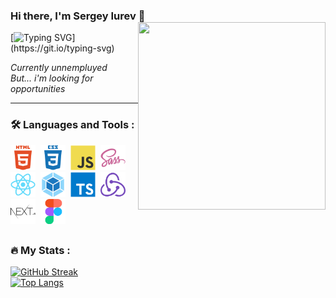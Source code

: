 

<p>
<h3>Hi there, I'm Sergey Iurev 👋
<img align='right'src="https://media3.giphy.com/media/USV0ym3bVWQJJmNu3N/giphy.gif?cid=ecf05e47i9ji339740ge0wdtkjpuccrl7n7wkvez63gp2bfj&rid=giphy.gif&ct=g" width="300" height="300"/>
</h3>
<!-- <img align='left' src="https://readme-typing-svg.demolab.com?font=Fira+Code&duration=6000&pause=1000&width=550&height=30&lines=Junior+Front-end+developer;Just+a+novice.+Still+got+a+lot+to+learn." alt="Typing SVG" /> -->

 [![Typing SVG](https://readme-typing-svg.demolab.com?font=Fira+Code&duration=6000&pause=1000&width=500&lines=Junior+Front-end+developer;Just+a+novice.+Still+got+a+lot+to+learn.)](https://git.io/typing-svg) 
</p>


_Currently unnempluyed_<br/>
_But... i'm looking for opportunities_



---

### :hammer_and_wrench: Languages and Tools :
<img src='https://github.com/devicons/devicon/blob/master/icons/html5/html5-plain-wordmark.svg' title='HTML' alt='HTML' width='40' height='40'/>&nbsp;
<img src='https://github.com/devicons/devicon/blob/master/icons/css3/css3-plain-wordmark.svg' title='CSS' alt='CSS' width='40' height='40'/>&nbsp;
<img src='https://github.com/devicons/devicon/blob/master/icons/javascript/javascript-original.svg' title='JavaScript' alt='JavaScript' width='40' height='40'/>&nbsp;
<img src='https://github.com/devicons/devicon/blob/master/icons/sass/sass-original.svg' title='SASS' alt='SASS' width='40' height='40'/>&nbsp;
<img src='https://github.com/devicons/devicon/blob/master/icons/react/react-original.svg' title='React' alt='React' width='40' height='40'/>&nbsp;
<img src='https://github.com/devicons/devicon/blob/master/icons/webpack/webpack-original.svg' title='Webpack' alt='Webpack' width='40' height='40'/>&nbsp;
<img src='https://github.com/devicons/devicon/blob/master/icons/typescript/typescript-original.svg' title='TypeScript' alt='TypeScript' width='40' height='40'/>&nbsp;
<img src='https://github.com/devicons/devicon/blob/master/icons/redux/redux-original.svg' title='Redux' alt='Redux' width='40' height='40'/>&nbsp;
<img src='https://github.com/devicons/devicon/blob/master/icons/nextjs/nextjs-original-wordmark.svg' title='NextJS' alt='NextJS' width='40' height='40'/>&nbsp;
<img src='https://github.com/devicons/devicon/blob/master/icons/figma/figma-original.svg' title='NextJS' alt='NextJS' width='40' height='40'/>&nbsp;



##

### :fire: My Stats :
[![GitHub Streak](https://github-readme-streak-stats.herokuapp.com/?user=rlynobody&theme=dark&background=000000)](https://git.io/streak-stats)     
[![Top Langs](https://github-readme-stats.vercel.app/api/top-langs/?username=rlynobody&layout=compact&theme=vision-friendly-dark)](https://github.com/anuraghazra/github-readme-stats)

    





<!--
**rlynobody/rlynobody** is a ✨ _special_ ✨ repository because its `README.md` (this file) appears on your GitHub profile.

Here are some ideas to get you started:

- 🔭 I’m currently working on ...
- 🌱 I’m currently learning ...
- 👯 I’m looking to collaborate on ...
- 🤔 I’m looking for help with ...
- 💬 Ask me about ...
- 📫 How to reach me: ...
- 😄 Pronouns: ...
- ⚡ Fun fact: ...
-->
